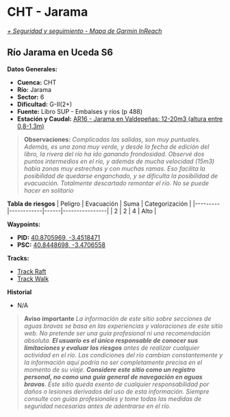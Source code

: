 # CHT - Jarama
*[+ Seguridad y seguimiento - Mapa de Garmin InReach](https://share.garmin.com/gpalacios82)*

## Río Jarama en Uceda S6

**Datos Generales:**
* **Cuenca:** CHT
* **Río:** Jarama
* **Sector:** 6
* **Dificultad:** G-II(2+)
* **Fuente:** Libro SUP - Embalses y ríos (p 488)
* **Estación y Caudal:** [AR16 - Jarama en Valdepeñas: 12-20m3 (altura entre 0,8-1,3m)](https://saihtajo.chtajo.es/stmobile/index.php?url=/tr/ficha/estacion:AR16)

>**Observaciones:**
*Complicadas las salidas, son muy puntuales. Además, es una zona muy verde, y desde la fecha de edición del libro, la rivera del río ha ido ganando frondosidad. Observé dos puntos intermedios en el río, y además de mucha velocidad (15m3) habia zonas muy estrechas y con muchas ramas. Eso facilita la posibilidad de quedarse enganchado, y se dificulta la posibilidad de evacuación. Totalmente descartado remontar el río. No se puede hacer en solitario*

**Tabla de riesgos**
| Peligro | Evacuación | Suma | Categorización |
|---------|------------|------|----------------|
|     2   |       2    |   4  |      Alto      |

**Waypoints:**
* **PID:** [40.8705969, -3.4518471](https://maps.app.goo.gl/NYryL6f8RY85Gvvd8)
* **PSC:** [40.8448698, -3.4706558](https://maps.app.goo.gl/ExHsKKNre9HN4KVS6)

**Tracks:**
* [Track Raft](https://connect.garmin.com/modern/course/192904137)
* [Track Walk](https://connect.garmin.com/modern/course/192902293)

**Historial**
* N/A

>**Aviso importante**
*La información de este sitio sobre secciones de aguas bravas se basa en las experiencias y valoraciones de este sitio web. No pretende ser una guía profesional ni una recomendación absoluta. **El usuario es el único responsable de conocer sus limitaciones y evaluar los riesgos** antes de realizar cualquier actividad en el río. Las condiciones del río cambian constantemente y la información aquí podría no ser completamente precisa en el momento de su viaje. **Considere este sitio como un registro personal, no como una guía general de navegación en aguas bravas**. Este sitio queda exento de cualquier responsabilidad por daños o lesiones derivados del uso de esta información. Siempre consulte con guías profesionales y tome todas las medidas de seguridad necesarias antes de adentrarse en el río.*